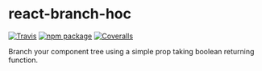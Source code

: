 # react-branch-hoc

[![Travis][build-badge]][build]
[![npm package][npm-badge]][npm]
[![Coveralls][coveralls-badge]][coveralls]

Branch your component tree using a simple prop taking boolean returning function.

[build-badge]: https://travis-ci.org/Vieriksson/react-branch-hoc.svg?branch=master
[build]: https://travis-ci.org/Vieriksson/react-branch-hoc
[npm-badge]: https://badge.fury.io/js/react-branch-hoc.svg
[npm]: https://www.npmjs.com/package/react-branch-hoc
[coveralls-badge]: https://coveralls.io/repos/github/Vieriksson/react-branch-hoc/badge.svg?branch=master
[coveralls]: https://coveralls.io/repos/github/Vieriksson/react-branch-hoc
